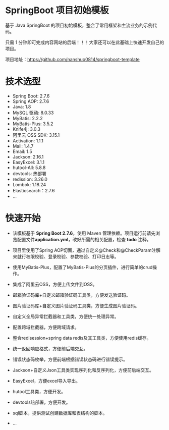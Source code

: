 # SpringBoot 项目初始模板

基于 Java SpringBoot 的项目初始模板，整合了常用框架和主流业务的示例代码。

只需 1 分钟即可完成内容网站的后端！！！大家还可以在此基础上快速开发自己的项目。

项目地址：https://github.com/nanshuo0814/springboot-template

# 技术选型

- Spring Boot: 2.7.6
- Spring AOP: 2.7.6
- Java: 1.8
- MySQL 驱动: 8.0.33
- MyBatis: 2.2.2
- MyBatis-Plus: 3.5.2
- Knife4j: 3.0.3
- 阿里云 OSS SDK: 3.15.1
- Activation: 1.1.1
- Mail: 1.4.7
- Email: 1.5
- Jackson: 2.16.1
- EasyExcel: 3.1.1
- hutool-All: 5.8.8
- devtools: 热部署
- redission: 3.26.0
- Lombok: 1.18.24
- Elasticsearch：2.7.6
- ...

# 快速开始

- 该模板基于 **Spring Boot 2.7.6**，使用 Maven 管理依赖。项目运行前请先浏览配置文件**application.yml**，改好所需的相关配置，检查 **todo** 注释。

- 项目里使用了Spring AOP切面，通过自定义@Check和@CheckParam注解来就行权限校验、登录校验、参数校验、打印日志等。

- 使用MyBatis-Plus，配置了MyBatis-Plus的分页插件，进行简单的crud操作。

- 集成了阿里云OSS，方便上传文件到OSS。
- 邮箱验证码库+自定义邮箱验证码工具类，方便发送验证码。
- 图片验证码库+自定义图片验证码工具类，方便生成图片验证码。
- 自定义全局异常拦截器和工具类，方便统一处理异常。
- 配置跨域拦截器，方便跨域请求。
- 整合redisession+spring data redis及其工具类，方便使用redis缓存。
- 统一返回响应格式，方便前后端交互。
- 错误状态码枚举，方便前端根据错误状态码进行错误提示。
- Jackson+自定义Json工具类实现序列化和反序列化，方便前后端交互。
- EasyExcel，方便excel导入导出。
- hutool工具类，方便开发。
- devtools热部署，方便开发。
- sql脚本，提供测试创建数据库和表结构的脚本。
- ...


